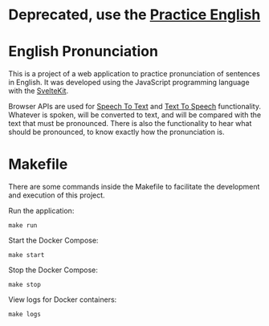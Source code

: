 # Deprecated, use the [Practice English](https://github.com/aronkst/practice-english)

# English Pronunciation

This is a project of a web application to practice pronunciation of sentences in English. It was developed using the JavaScript programming language with the [SvelteKit](https://kit.svelte.dev/).

Browser APIs are used for [Speech To Text](https://developer.mozilla.org/en-US/docs/Web/API/SpeechRecognition) and [Text To Speech](https://developer.mozilla.org/en-US/docs/Web/API/SpeechSynthesisUtterance) functionality. Whatever is spoken, will be converted to text, and will be compared with the text that must be pronounced. There is also the functionality to hear what should be pronounced, to know exactly how the pronunciation is.

# Makefile

There are some commands inside the Makefile to facilitate the development and execution of this project.

Run the application:

```
make run
```

Start the Docker Compose:

```
make start
```

Stop the Docker Compose:

```
make stop
```

View logs for Docker containers:

```
make logs
```
